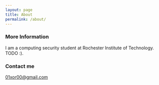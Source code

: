 ```yaml
---
layout: page
title: About
permalink: /about/
---
```



### More Information

 I am a computing security student at Rochester Institute of Technology. TODO :). 

### Contact me

[01xor00@gmail.com](mailto:01xor00@gmail.com)
